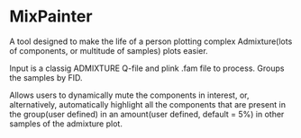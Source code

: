 # MixPainter
A tool designed to make the life of a person plotting complex Admixture(lots of components, or multitude of samples) plots easier.

Input is a classig ADMIXTURE Q-file and plink .fam file to process. Groups the samples by FID. 

Allows users to dynamically mute the components in interest, or, alternatively, automatically highlight all the components that are present in the group(user defined) in an amount(user defined, default  = 5%) in other samples of the admixture plot. 
